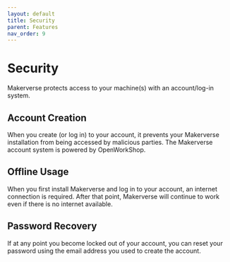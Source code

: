 ```yaml
---
layout: default
title: Security
parent: Features
nav_order: 9
---
```


# Security

Makerverse protects access to your machine(s) with an account/log-in system.

## Account Creation

When you create (or log in) to your account, it prevents your Makerverse installation from being accessed by malicious parties. The Makerverse account system is powered by OpenWorkShop.

## Offline Usage

When you first install Makerverse and log in to your account, an internet connection is required. After that point, Makerverse will continue to work even if there is no internet available.

## Password Recovery

If at any point you become locked out of your account, you can reset your password using the email address you used to create the account.
